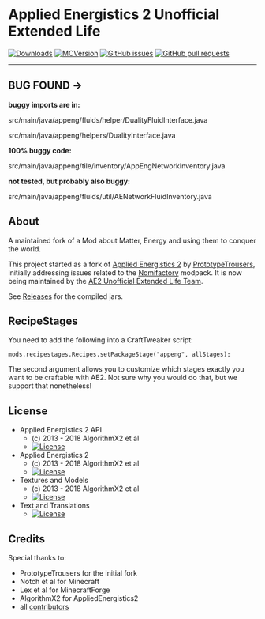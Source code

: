 # Applied Energistics 2 Unofficial Extended Life

[![Downloads](http://cf.way2muchnoise.eu/570458.svg)](https://www.curseforge.com/minecraft/mc-mods/ae2-extended-life) [![MCVersion](http://cf.way2muchnoise.eu/versions/570458.svg)](https://www.curseforge.com/minecraft/mc-mods/ae2-extended-life) [![GitHub issues](https://img.shields.io/github/issues/AE2-UEL/Applied-Energistics-2.svg)](https://github.com/AE2-UEL/Applied-Energistics-2/issues) [![GitHub pull requests](https://img.shields.io/github/issues-pr/AE2-UEL/Applied-Energistics-2.svg)](https://github.com/AE2-UEL/Applied-Energistics-2/pulls)

---

## BUG FOUND ->
**buggy imports are in:**

src/main/java/appeng/fluids/helper/DualityFluidInterface.java

src/main/java/appeng/helpers/DualityInterface.java

**100% buggy code:**

src/main/java/appeng/tile/inventory/AppEngNetworkInventory.java

**not tested, but probably also buggy:**

src/main/java/appeng/fluids/util/AENetworkFluidInventory.java

## About

A maintained fork of a Mod about Matter, Energy and using them to conquer the world.

This project started as a fork of [Applied Energistics 2](https://github.com/AppliedEnergistics/Applied-Energistics-2) by [PrototypeTrousers](https://github.com/PrototypeTrousers), initially addressing issues related to the [Nomifactory](https://www.curseforge.com/minecraft/modpacks/nomifactory) modpack. It is now being maintained by the [AE2 Unofficial Extended Life Team](https://github.com/AE2-UEL).

See [Releases](https://github.com/PrototypeTrousers/Applied-Energistics-2/releases) for the compiled jars.

## RecipeStages

You need to add the following into a CraftTweaker script:
```
mods.recipestages.Recipes.setPackageStage("appeng", allStages);
```

The second argument allows you to customize which stages exactly you want to be craftable with AE2. Not sure why you would do that, but we support that nonetheless!

## License
* Applied Energistics 2 API
  - (c) 2013 - 2018 AlgorithmX2 et al
  - [![License](https://img.shields.io/badge/License-MIT-red.svg?style=flat-square)](http://opensource.org/licenses/MIT)
* Applied Energistics 2
  - (c) 2013 - 2018 AlgorithmX2 et al
  - [![License](https://img.shields.io/badge/License-LGPLv3-blue.svg?style=flat-square)](https://raw.githubusercontent.com/AppliedEnergistics/Applied-Energistics-2/rv2/LICENSE)
* Textures and Models
  - (c) 2013 - 2018 AlgorithmX2 et al
  - [![License](https://img.shields.io/badge/License-CC%20BY--NC--SA%203.0-yellow.svg?style=flat-square)](https://creativecommons.org/licenses/by-nc-sa/3.0/)
* Text and Translations
  - [![License](https://img.shields.io/badge/License-No%20Restriction-green.svg?style=flat-square)](https://creativecommons.org/publicdomain/zero/1.0/)

## Credits

Special thanks to:

* PrototypeTrousers for the initial fork
* Notch et al for Minecraft
* Lex et al for MinecraftForge
* AlgorithmX2 for AppliedEnergistics2
* all [contributors](https://github.com/AppliedEnergistics/Applied-Energistics-2/graphs/contributors)
